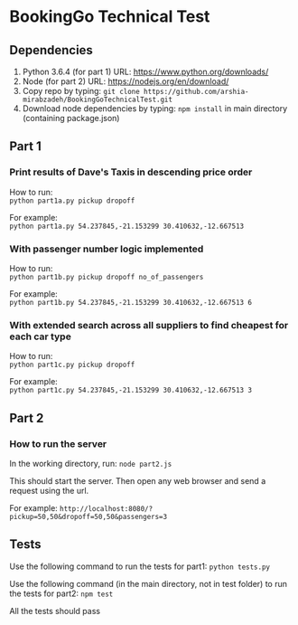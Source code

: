 # BookingGo Technical Test

## Dependencies
1. Python 3.6.4 (for part 1)
URL: https://www.python.org/downloads/
2. Node (for part 2)
URL: https://nodejs.org/en/download/
3. Copy repo by typing: `git clone https://github.com/arshia-mirabzadeh/BookingGoTechnicalTest.git`
4. Download node dependencies by typing: `npm install` in main directory (containing package.json)

## Part 1

### Print results of Dave's Taxis in descending price order

How to run:  
`python part1a.py pickup dropoff`

For example:  
`python part1a.py 54.237845,-21.153299 30.410632,-12.667513`

### With passenger number logic implemented

How to run:  
`python part1b.py pickup dropoff no_of_passengers`

For example:  
`python part1b.py 54.237845,-21.153299 30.410632,-12.667513 6`

### With extended search across all suppliers to find cheapest for each car type

How to run:  
`python part1c.py pickup dropoff`

For example:  
`python part1c.py 54.237845,-21.153299 30.410632,-12.667513 3`

## Part 2

### How to run the server

In the working directory, run:
`node part2.js`

This should start the server. Then open any web browser and send a request using the url.

For example:
`http://localhost:8080/?pickup=50,50&dropoff=50,50&passengers=3`

## Tests

Use the following command to run the tests for part1:
`python tests.py`

Use the following command (in the main directory, not in test folder) to run the tests for part2:
`npm test`

All the tests should pass
